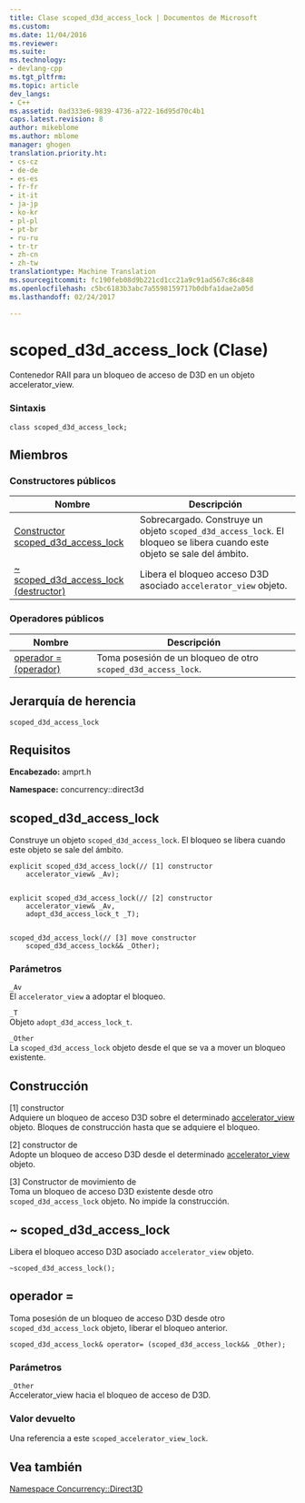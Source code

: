 ```yaml
---
title: Clase scoped_d3d_access_lock | Documentos de Microsoft
ms.custom: 
ms.date: 11/04/2016
ms.reviewer: 
ms.suite: 
ms.technology:
- devlang-cpp
ms.tgt_pltfrm: 
ms.topic: article
dev_langs:
- C++
ms.assetid: 0ad333e6-9839-4736-a722-16d95d70c4b1
caps.latest.revision: 8
author: mikeblome
ms.author: mblome
manager: ghogen
translation.priority.ht:
- cs-cz
- de-de
- es-es
- fr-fr
- it-it
- ja-jp
- ko-kr
- pl-pl
- pt-br
- ru-ru
- tr-tr
- zh-cn
- zh-tw
translationtype: Machine Translation
ms.sourcegitcommit: fc190feb08d9b221cd1cc21a9c91ad567c86c848
ms.openlocfilehash: c5bc6183b3abc7a5598159717b0dbfa1dae2a05d
ms.lasthandoff: 02/24/2017

---
```

# <a name="scopedd3daccesslock-class"></a>scoped_d3d_access_lock (Clase)
Contenedor RAII para un bloqueo de acceso de D3D en un objeto accelerator_view.  
  
### <a name="syntax"></a>Sintaxis  
  
```  
class scoped_d3d_access_lock;  
```  
  
## <a name="members"></a>Miembros  
  
### <a name="public-constructors"></a>Constructores públicos  
  
|Nombre|Descripción|  
|----------|-----------------|  
|[Constructor scoped_d3d_access_lock](#ctor)|Sobrecargado. Construye un objeto `scoped_d3d_access_lock`. El bloqueo se libera cuando este objeto se sale del ámbito.|  
|[~ scoped_d3d_access_lock (destructor)](#dtor)|Libera el bloqueo acceso D3D asociado `accelerator_view` objeto.|  
  
### <a name="public-operators"></a>Operadores públicos  
  
|Nombre|Descripción|  
|----------|-----------------|  
|[operador = (operador)](#operator_eq)|Toma posesión de un bloqueo de otro `scoped_d3d_access_lock`.|  
  
## <a name="inheritance-hierarchy"></a>Jerarquía de herencia  
 `scoped_d3d_access_lock`  
  
## <a name="requirements"></a>Requisitos  
 **Encabezado:** amprt.h  
  
 **Namespace:** concurrency::direct3d  

##  <a name="a-namectora-scopedd3daccesslock"></a><a name="ctor"></a>scoped_d3d_access_lock 

 Construye un objeto `scoped_d3d_access_lock`. El bloqueo se libera cuando este objeto se sale del ámbito.  
 
```  
explicit scoped_d3d_access_lock(// [1] constructor  
    accelerator_view& _Av);

 
explicit scoped_d3d_access_lock(// [2] constructor  
    accelerator_view& _Av,  
    adopt_d3d_access_lock_t _T);

 
scoped_d3d_access_lock(// [3] move constructor  
    scoped_d3d_access_lock&& _Other);
```  
  
### <a name="parameters"></a>Parámetros  
 `_Av`  
 El `accelerator_view` a adoptar el bloqueo.  
  
 `_T`  
 Objeto `adopt_d3d_access_lock_t`.  
  
 `_Other`  
 La `scoped_d3d_access_lock` objeto desde el que se va a mover un bloqueo existente.  
  
## <a name="construction"></a>Construcción  
 [1] constructor  
 Adquiere un bloqueo de acceso D3D sobre el determinado [accelerator_view](accelerator-view-class.md) objeto. Bloques de construcción hasta que se adquiere el bloqueo.  
  
 [2] constructor de  
 Adopte un bloqueo de acceso D3D desde el determinado [accelerator_view](accelerator-view-class.md) objeto.  
  
 [3] Constructor de movimiento de  
 Toma un bloqueo de acceso D3D existente desde otro `scoped_d3d_access_lock` objeto. No impide la construcción.  

  
##  <a name="a-namedtora-scopedd3daccesslock"></a><a name="dtor"></a>~ scoped_d3d_access_lock 

 Libera el bloqueo acceso D3D asociado `accelerator_view` objeto.  
  
```  
~scoped_d3d_access_lock();
```  
## <a name="a-nameoperatoreqa-operator"></a><a name="operator_eq"></a>operador = 

Toma posesión de un bloqueo de acceso D3D desde otro `scoped_d3d_access_lock` objeto, liberar el bloqueo anterior.  
 
```  
scoped_d3d_access_lock& operator= (scoped_d3d_access_lock&& _Other);
```  
  
### <a name="parameters"></a>Parámetros  
 `_Other`  
 Accelerator_view hacia el bloqueo de acceso de D3D.  
  
### <a name="return-value"></a>Valor devuelto  
 Una referencia a este `scoped_accelerator_view_lock`.  

## <a name="see-also"></a>Vea también  
 [Namespace Concurrency::Direct3D](concurrency-direct3d-namespace.md)

